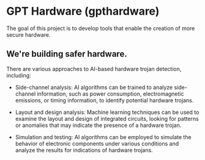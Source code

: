 # GPT Hardware (gpthardware)

The goal of this project is to develop tools that enable the creation of more secure hardware.


## We're building safer hardware.

There are various approaches to AI-based hardware trojan detection, including:

- Side-channel analysis: AI algorithms can be trained to analyze side-channel information, such as power consumption, electromagnetic emissions, or timing information, to identify potential hardware trojans.

- Layout and design analysis: Machine learning techniques can be used to examine the layout and design of integrated circuits, looking for patterns or anomalies that may indicate the presence of a hardware trojan.

- Simulation and testing: AI algorithms can be employed to simulate the behavior of electronic components under various conditions and analyze the results for indications of hardware trojans.
